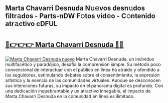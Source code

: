 ## Marta Chavarri Desnuda N𝚞𝚎vos desn𝚞dos filtr𝚊dos - Parts-nDW F𝚘tos vid𝚎o - C𝚘ntenido atr𝚊ctivo cDFUL

# <h2><a href="http://mb8hmj2.tromn.icu/?c=Marta+Chavarri+Desnuda">🔗👉👉👉 Marta Chavarri Desnuda 🔗🔗</a></h2>

[![Marta Chavarri Desnuda nuevo](https://i.imgur.com/pEAQMta.gif)](http://mb8hmj2.tromn.icu/?c=Marta+Chavarri+Desnuda)
Marta Chavarri Desnuda, un individuo multifacético y paradójico, desafía la comprensión simple. Su método poco convencional de interactuar con el público en línea ha atraído y ofendido a los seguidores, estimulando debates sobre el consentimiento, la expresión artística y la esencia de las comunidades virtuales. Aunque se desconocen sus intenciones futuras, su impacto en el panorama digital es profundo. Con una dedicación inquebrantable y un atractivo innegable, el impacto de Marta Chavarri Desnuda en la comunidad en línea es ilimitado.
